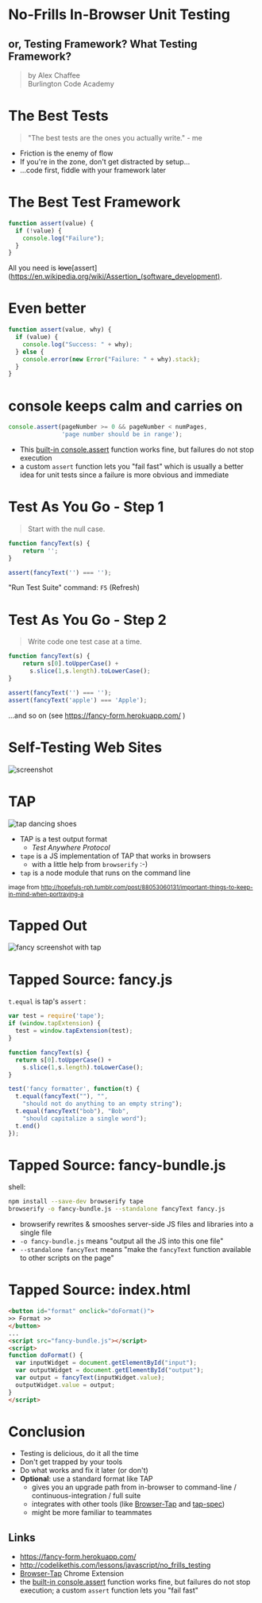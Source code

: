 # No-Frills In-Browser Unit Testing

## or, Testing Framework? What Testing Framework?

> by Alex Chaffee <br>
> Burlington Code Academy

# The Best Tests

> "The best tests are the ones you actually write." - me

* Friction is the enemy of flow
* If you're in the zone, don't get distracted by setup...
* ...code first, fiddle with your framework later

# The Best Test Framework

```js
function assert(value) {
  if (!value) {
    console.log("Failure");
  }
}
```

All you need is <del>love</del>[assert](https://en.wikipedia.org/wiki/Assertion_(software_development).

# Even better

```js
function assert(value, why) {
  if (value) {
    console.log("Success: " + why);
  } else {
    console.error(new Error("Failure: " + why).stack);
  }
}
```

# console keeps calm and carries on

```javascript
console.assert(pageNumber >= 0 && pageNumber < numPages,
               'page number should be in range');
```

* This [built-in console.assert](https://developer.mozilla.org/en-US/docs/Web/API/console/assert) function works fine, but failures do not stop execution
* a custom `assert` function lets you "fail fast" which is usually a better idea for unit tests since a failure is more obvious and immediate

# Test As You Go - Step 1

> Start with the null case.

```js
function fancyText(s) {
    return '';
}

assert(fancyText('') === '');
```

"Run Test Suite" command: `F5` (Refresh)

# Test As You Go - Step 2

> Write code one test case at a time.

```js
function fancyText(s) {
    return s[0].toUpperCase() + 
      s.slice(1,s.length).toLowerCase();
}

assert(fancyText('') === '');
assert(fancyText('apple') === 'Apple');
```

...and so on (see https://fancy-form.herokuapp.com/ )

# Self-Testing Web Sites

![screenshot](fancy-screenshot.png)

# TAP

![tap dancing shoes](tap.gif)

* TAP is a test output format
  * *Test Anywhere Protocol*
* `tape` is a JS implementation of TAP that works in browsers
  * with a little help from `browserify` :-)
* `tap` is a node module that runs on the command line

<small>image from http://hopefuls-rph.tumblr.com/post/88053060131/important-things-to-keep-in-mind-when-portraying-a</small>


# Tapped Out

![fancy screenshot with tap](fancy-screenshot-tap.png)

# Tapped Source: fancy.js

`t.equal` is tap's `assert` :

```js
var test = require('tape');
if (window.tapExtension) {
  test = window.tapExtension(test);
}

function fancyText(s) {
  return s[0].toUpperCase() + 
    s.slice(1,s.length).toLowerCase();
}

test('fancy formatter', function(t) {
  t.equal(fancyText(""), "", 
    "should not do anything to an empty string");
  t.equal(fancyText("bob"), "Bob", 
    "should capitalize a single word");
  t.end()
});
```

# Tapped Source: fancy-bundle.js

shell:

```sh
npm install --save-dev browserify tape
browserify -o fancy-bundle.js --standalone fancyText fancy.js
```

* browserify rewrites & smooshes server-side JS files and libraries into a single file
* `-o fancy-bundle.js` means "output all the JS into this one file"
* `--standalone fancyText` means "make the `fancyText` function available to other scripts on the page"

# Tapped Source: index.html

```html
<button id="format" onclick="doFormat()">
>> Format >>
</button>
...
<script src="fancy-bundle.js"></script>
<script>
function doFormat() {
  var inputWidget = document.getElementById("input");
  var outputWidget = document.getElementById("output");
  var output = fancyText(inputWidget.value);
  outputWidget.value = output;
}
</script>
```

# Conclusion

* Testing is delicious, do it all the time
* Don't get trapped by your tools
* Do what works and fix it later (or don't)
* **Optional**: use a standard format like TAP
  * gives you an upgrade path from in-browser to command-line / continuous-integration / full suite
  * integrates with other tools (like [Browser-Tap](https://chrome.google.com/webstore/detail/browser-tap/ncfblaiipckncgeipgmpdioedcdmofei) and [tap-spec](https://www.npmjs.com/package/tap-spec))
  * might be more familiar to teammates 

## Links

* https://fancy-form.herokuapp.com/
* http://codelikethis.com/lessons/javascript/no_frills_testing
* [Browser-Tap](https://chrome.google.com/webstore/detail/browser-tap/ncfblaiipckncgeipgmpdioedcdmofei) Chrome Extension
* the [built-in console.assert](https://developer.mozilla.org/en-US/docs/Web/API/console/assert) function works fine, but failures do not stop execution; a custom `assert` function lets you "fail fast"
